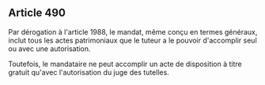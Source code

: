 Article 490
----
Par dérogation à l'article 1988, le mandat, même conçu en termes généraux,
inclut tous les actes patrimoniaux que le tuteur a le pouvoir d'accomplir seul
ou avec une autorisation.

Toutefois, le mandataire ne peut accomplir un acte de disposition à titre
gratuit qu'avec l'autorisation du juge des tutelles.
